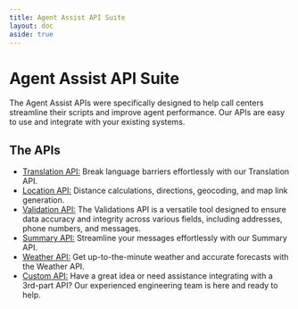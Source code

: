 ```yaml
---
title: Agent Assist API Suite
layout: doc
aside: true
---
```


# Agent Assist API Suite

The Agent Assist APIs were specifically designed to help call centers streamline their scripts and improve agent performance. Our APIs are easy to use and integrate with your existing systems.

## The APIs

- [Translation API:](/api/translation/introduction) Break language barriers effortlessly with our Translation API.
- [Location API:](/api/location/introduction) Distance calculations, directions, geocoding, and map link generation.
- [Validation API:](/api/validation/introduction) The Validations API is a versatile tool designed to ensure data accuracy and integrity across various fields, including addresses, phone numbers, and messages.
- [Summary API:](/api/summary/introduction) Streamline your messages effortlessly with our Summary API.
- [Weather API:](/api/weather/introduction) Get up-to-the-minute weather and accurate forecasts with the Weather API.
- [Custom API:](/api/custom/introduction) Have a great idea or need assistance integrating with a 3rd-part API? Our experienced engineering team is here and ready to help.
